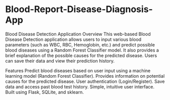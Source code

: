 # Blood-Report-Disease-Diagnosis-App
Blood Disease Detection Application
Overview
This web-based Blood Disease Detection application allows users to input various blood parameters (such as WBC, RBC, Hemoglobin, etc.) and predict possible blood diseases using a Random Forest Classifier model. It also provides a brief explanation of the possible causes for the predicted disease. Users can save their data and view their prediction history.

Features
Predict blood diseases based on user input using a machine learning model (Random Forest Classifier).
Provides information on potential causes for the predicted disease.
User authentication (Login/Register).
Save data and access past blood test history.
Simple, intuitive user interface.
Built using Flask, SQLite, and sklearn.

